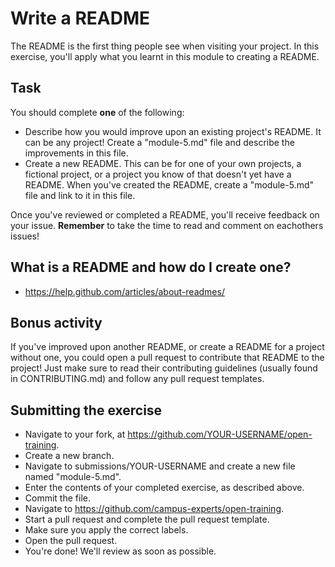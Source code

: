 # Write a README

The README is the first thing people see when visiting your project. In this exercise, you'll apply what you learnt in this module to creating a README. 

## Task
You should complete **one** of the following:

- Describe how you would improve upon an existing project's README. It can be any project! Create a "module-5.md" file and describe the improvements in this file. 
- Create a new README. This can be for one of your own projects, a fictional project, or a project you know of that doesn't yet have a README. When you've created the README, create a "module-5.md" file and link to it in this file.

Once you've reviewed or completed a README, you'll receive feedback on your issue. **Remember** to take the time to read and comment on eachothers issues!

## What is a README and how do I create one?

- https://help.github.com/articles/about-readmes/

## Bonus activity
If you've improved upon another README, or create a README for a project without one, you could open a pull request to contribute that README to the project! Just make sure to read their contributing guidelines (usually found in CONTRIBUTING.md) and follow any pull request templates.

## Submitting the exercise

- Navigate to your fork, at https://github.com/YOUR-USERNAME/open-training.
- Create a new branch.
- Navigate to submissions/YOUR-USERNAME and create a new file named "module-5.md".
- Enter the contents of your completed exercise, as described above.
- Commit the file.
- Navigate to https://github.com/campus-experts/open-training.
- Start a pull request and complete the pull request template.
- Make sure you apply the correct labels.
- Open the pull request.
- You're done! We'll review as soon as possible.
